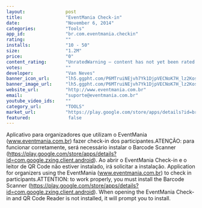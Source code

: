 ```yaml
---
layout:               post
title:                "EventMania Check-in"
date:                 "November 6, 2014"
categories:           "Tools"
app_id:               "br.com.eventmania.checkin"
rating:               ""
installs:             "10 - 50"
size:                 "1.2M"
price:                "0"
content_rating:       "UnratedWarning – content has not yet been rated. Unrated apps may potentially contain content appropriate for mature audiences only.Learn more"
votes:                ""
developer:            "Van Neves"
banner_icon_url:      "lh5.ggpht.com/P6MTruiNEjvh7Yk1DjpVECNoK7H_lz2Kos6xI4sLpFG7ZWf-TXIlOLeY5bHOE-sI93I4=w300"
banner_image_url:     "lh5.ggpht.com/P6MTruiNEjvh7Yk1DjpVECNoK7H_lz2Kos6xI4sLpFG7ZWf-TXIlOLeY5bHOE-sI93I4=w300"
website_url:          "http://www.eventmania.com.br"
email:                "suporte@eventmania.com.br"
youtube_video_ids:    ""
category_url:         "TOOLS"
market_url:           "https://play.google.com/store/apps/details?id=br.com.eventmania.checkin&hl=en"
featured:              false
---
```

Aplicativo para organizadores que utilizam o EventMania (www.eventmania.com.br) fazer check-in dos participantes.ATENÇÃO: para funcionar corretamente, será necessário instalar o Barcode Scanner (https://play.google.com/store/apps/details?id=com.google.zxing.client.android). Ao abrir o EventMania Check-in e o leitor de QR Code não estiver instalado, irá solicitar a instalação.
 Application for organizers using the EventMania (www.eventmania.com.br) to check in participants.ATTENTION: to work properly, you must install the Barcode Scanner (https://play.google.com/store/apps/details?id=com.google.zxing.client.android). When opening the EventMania Check-in and QR Code Reader is not installed, it will prompt you to install.
 

